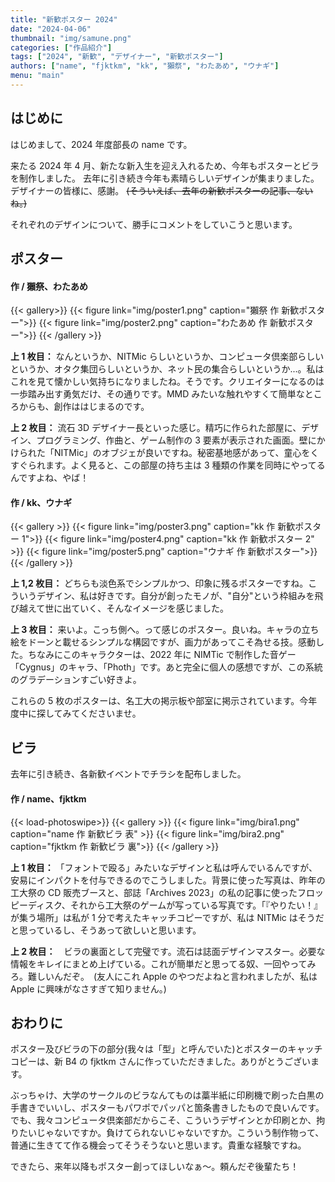 ```yaml
---
title: "新歓ポスター 2024"
date: "2024-04-06"
thumbnail: "img/samune.png"
categories: ["作品紹介"]
tags: ["2024", "新歓", "デザイナー", "新歓ポスター"]
authors: ["name", "fjktkm", "kk", "獺祭", "わたあめ", "ウナギ"]
menu: "main"
---
```


## はじめに

はじめまして、2024 年度部長の name です。

来たる 2024 年 4 月、新たな新入生を迎え入れるため、今年もポスターとビラを制作しました。
去年に引き続き今年も素晴らしいデザインが集まりました。デザイナーの皆様に、感謝。
~~(そういえば、去年の新歓ポスターの記事、ないね。)~~

それぞれのデザインについて、勝手にコメントをしていこうと思います。

## ポスター

#### 作 / 獺祭、わたあめ

{{< gallery>}}
{{< figure link="img/poster1.png" caption="獺祭 作 新歓ポスター">}}
{{< figure link="img/poster2.png" caption="わたあめ 作 新歓ポスター">}}
{{< /gallery >}}

**上 1 枚目：** なんというか、NITMic らしいというか、コンピュータ倶楽部らしいというか、オタク集団らしいというか、ネット民の集合らしいというか...。私はこれを見て懐かしい気持ちになりましたね。そうです。クリエイターになるのは一歩踏み出す勇気だけ、その通りです。MMD みたいな触れやすくて簡単なところからも、創作ははじまるのです。

**上 2 枚目：** 流石 3D デザイナー長といった感じ。精巧に作られた部屋に、デザイン、プログラミング、作曲と、ゲーム制作の 3 要素が表示された画面。壁にかけられた「NITMic」のオブジェが良いですね。秘密基地感があって、童心をくすぐられます。よく見ると、この部屋の持ち主は 3 種類の作業を同時にやってるんですよね、やば！

#### 作 / kk、ウナギ

{{< gallery >}}
{{< figure link="img/poster3.png" caption="kk 作 新歓ポスター 1">}}
{{< figure link="img/poster4.png" caption="kk 作 新歓ポスター 2" >}}
{{< figure link="img/poster5.png" caption="ウナギ 作 新歓ポスター">}}
{{< /gallery >}}

**上 1,2 枚目：** どちらも淡色系でシンプルかつ、印象に残るポスターですね。こういうデザイン、私は好きです。自分が創ったモノが、"自分"という枠組みを飛び越えて世に出ていく、そんなイメージを感じました。

**上 3 枚目：** 来いよ。こっち側へ。って感じのポスター。良いね。キャラの立ち絵をドーンと載せるシンプルな構図ですが、画力があってこそ為せる技。感動した。ちなみにこのキャラクターは、2022 年に NIMTic で制作した音ゲー「Cygnus」のキャラ、「Photh」です。あと完全に個人の感想ですが、この系統のグラデーションすごい好きよ。

これらの 5 枚のポスターは、名工大の掲示板や部室に掲示されています。今年度中に探してみてくださいませ。

## ビラ

去年に引き続き、各新歓イベントでチラシを配布しました。

#### 作 / name、fjktkm

{{< load-photoswipe>}}
{{< gallery >}}
{{< figure link="img/bira1.png" caption="name 作 新歓ビラ 表" >}}
{{< figure link="img/bira2.png" caption="fjktkm 作 新歓ビラ 裏">}}
{{< /gallery >}}

**上 1 枚目：** 「フォントで殴る」みたいなデザインと私は呼んでいるんですが、安易にインパクトを付与できるのでこうしました。背景に使った写真は、昨年の工大祭の CD 販売ブースと、部誌「Archives 2023」の私の記事に使ったフロッピーディスク、それから工大祭のゲームが写っている写真です。「『やりたい！』が集う場所」は私が 1 分で考えたキャッチコピーですが、私は NITMic はそうだと思っているし、そうあって欲しいと思います。

**上 2 枚目：**　ビラの裏面として完璧です。流石は誌面デザインマスター。必要な情報をキレイにまとめ上げている。これが簡単だと思ってる奴、一回やってみろ。難しいんだぞ。　(友人にこれ Apple のやつだよねと言われましたが、私は Apple に興味がなさすぎて知りません。)

## おわりに

ポスター及びビラの下の部分(我々は「型」と呼んでいた)とポスターのキャッチコピーは、新 B4 の fjktkm さんに作っていただきました。ありがとうございます。

ぶっちゃけ、大学のサークルのビラなんてものは藁半紙に印刷機で刷った白黒の手書きでいいし、ポスターもパワポでパッパと箇条書きしたもので良いんです。でも、我々コンピュータ倶楽部だからこそ、こういうデザインとか印刷とか、拘りたいじゃないですか。負けてられないじゃないですか。こういう制作物って、普通に生きてて作る機会ってそうそうないと思います。貴重な経験ですね。

できたら、来年以降もポスター創ってほしいなぁ～。頼んだぞ後輩たち！

